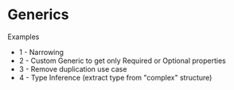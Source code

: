 # Generics

Examples

- 1 - Narrowing
- 2 - Custom Generic to get only Required or Optional properties
- 3 - Remove duplication use case
- 4 - Type Inference (extract type from "complex" structure)